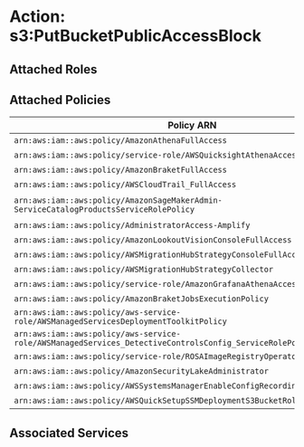 # Action: s3:PutBucketPublicAccessBlock

## Attached Roles

## Attached Policies

| Policy ARN | Policy Name |
|------------|-------------|
| `arn:aws:iam::aws:policy/AmazonAthenaFullAccess` | [AmazonAthenaFullAccess](../policies.md#amazonathenafullaccess) |
| `arn:aws:iam::aws:policy/service-role/AWSQuicksightAthenaAccess` | [AWSQuicksightAthenaAccess](../policies.md#awsquicksightathenaaccess) |
| `arn:aws:iam::aws:policy/AmazonBraketFullAccess` | [AmazonBraketFullAccess](../policies.md#amazonbraketfullaccess) |
| `arn:aws:iam::aws:policy/AWSCloudTrail_FullAccess` | [AWSCloudTrail_FullAccess](../policies.md#awscloudtrail_fullaccess) |
| `arn:aws:iam::aws:policy/AmazonSageMakerAdmin-ServiceCatalogProductsServiceRolePolicy` | [AmazonSageMakerAdmin-ServiceCatalogProductsServiceRolePolicy](../policies.md#amazonsagemakeradmin-servicecatalogproductsservicerolepolicy) |
| `arn:aws:iam::aws:policy/AdministratorAccess-Amplify` | [AdministratorAccess-Amplify](../policies.md#administratoraccess-amplify) |
| `arn:aws:iam::aws:policy/AmazonLookoutVisionConsoleFullAccess` | [AmazonLookoutVisionConsoleFullAccess](../policies.md#amazonlookoutvisionconsolefullaccess) |
| `arn:aws:iam::aws:policy/AWSMigrationHubStrategyConsoleFullAccess` | [AWSMigrationHubStrategyConsoleFullAccess](../policies.md#awsmigrationhubstrategyconsolefullaccess) |
| `arn:aws:iam::aws:policy/AWSMigrationHubStrategyCollector` | [AWSMigrationHubStrategyCollector](../policies.md#awsmigrationhubstrategycollector) |
| `arn:aws:iam::aws:policy/service-role/AmazonGrafanaAthenaAccess` | [AmazonGrafanaAthenaAccess](../policies.md#amazongrafanaathenaaccess) |
| `arn:aws:iam::aws:policy/AmazonBraketJobsExecutionPolicy` | [AmazonBraketJobsExecutionPolicy](../policies.md#amazonbraketjobsexecutionpolicy) |
| `arn:aws:iam::aws:policy/aws-service-role/AWSManagedServicesDeploymentToolkitPolicy` | [AWSManagedServicesDeploymentToolkitPolicy](../policies.md#awsmanagedservicesdeploymenttoolkitpolicy) |
| `arn:aws:iam::aws:policy/aws-service-role/AWSManagedServices_DetectiveControlsConfig_ServiceRolePolicy` | [AWSManagedServices_DetectiveControlsConfig_ServiceRolePolicy](../policies.md#awsmanagedservices_detectivecontrolsconfig_servicerolepolicy) |
| `arn:aws:iam::aws:policy/service-role/ROSAImageRegistryOperatorPolicy` | [ROSAImageRegistryOperatorPolicy](../policies.md#rosaimageregistryoperatorpolicy) |
| `arn:aws:iam::aws:policy/AmazonSecurityLakeAdministrator` | [AmazonSecurityLakeAdministrator](../policies.md#amazonsecuritylakeadministrator) |
| `arn:aws:iam::aws:policy/AWSSystemsManagerEnableConfigRecordingExecutionPolicy` | [AWSSystemsManagerEnableConfigRecordingExecutionPolicy](../policies.md#awssystemsmanagerenableconfigrecordingexecutionpolicy) |
| `arn:aws:iam::aws:policy/AWSQuickSetupSSMDeploymentS3BucketRolePolicy` | [AWSQuickSetupSSMDeploymentS3BucketRolePolicy](../policies.md#awsquicksetupssmdeployments3bucketrolepolicy) |

## Associated Services

